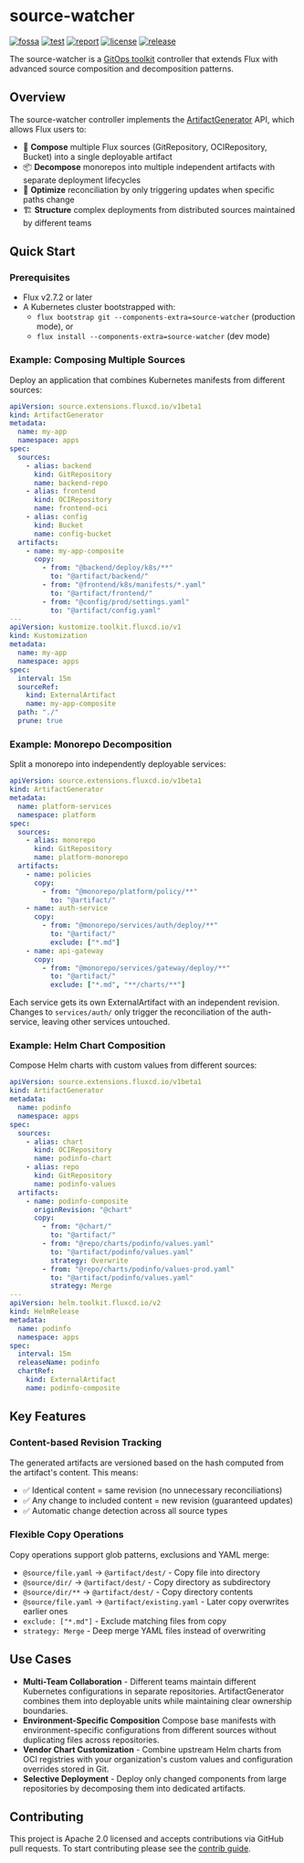 # source-watcher

[![fossa](https://app.fossa.com/api/projects/custom%2B162%2Fgithub.com%2Ffluxcd%2Fsource-watcher.svg?type=small)](https://app.fossa.com/projects/custom%2B162%2Fgithub.com%2Ffluxcd%2Fsource-watcher?ref=badge_small)
[![test](https://github.com/fluxcd/source-watcher/workflows/e2e/badge.svg)](https://github.com/fluxcd/source-watcher/actions)
[![report](https://goreportcard.com/badge/github.com/fluxcd/source-watcher)](https://goreportcard.com/report/github.com/fluxcd/source-watcher)
[![license](https://img.shields.io/github/license/fluxcd/source-watcher.svg)](https://github.com/fluxcd/source-watcher/blob/main/LICENSE)
[![release](https://img.shields.io/github/release/fluxcd/source-watcher/all.svg)](https://github.com/fluxcd/source-watcher/releases)

The source-watcher is a [GitOps toolkit](https://fluxcd.io/flux/components/) controller
that extends Flux with advanced source composition and decomposition patterns.

## Overview

The source-watcher controller implements the [ArtifactGenerator](docs/README.md) API,
which allows Flux users to:

- 🔗 **Compose** multiple Flux sources (GitRepository, OCIRepository, Bucket) into a single deployable artifact
- 📦 **Decompose** monorepos into multiple independent artifacts with separate deployment lifecycles
- 🎯 **Optimize** reconciliation by only triggering updates when specific paths change
- 🏗️ **Structure** complex deployments from distributed sources maintained by different teams

## Quick Start

### Prerequisites

- Flux v2.7.2 or later
- A Kubernetes cluster bootstrapped with:
  - `flux bootstrap git --components-extra=source-watcher` (production mode), or
  - `flux install --components-extra=source-watcher` (dev mode)

### Example: Composing Multiple Sources

Deploy an application that combines Kubernetes manifests from different sources:

```yaml
apiVersion: source.extensions.fluxcd.io/v1beta1
kind: ArtifactGenerator
metadata:
  name: my-app
  namespace: apps
spec:
  sources:
    - alias: backend
      kind: GitRepository
      name: backend-repo
    - alias: frontend  
      kind: OCIRepository
      name: frontend-oci
    - alias: config
      kind: Bucket
      name: config-bucket
  artifacts:
    - name: my-app-composite
      copy:
        - from: "@backend/deploy/k8s/**"
          to: "@artifact/backend/"
        - from: "@frontend/k8s/manifests/*.yaml"
          to: "@artifact/frontend/"
        - from: "@config/prod/settings.yaml"
          to: "@artifact/config.yaml"
---
apiVersion: kustomize.toolkit.fluxcd.io/v1
kind: Kustomization
metadata:
  name: my-app
  namespace: apps
spec:
  interval: 15m
  sourceRef:
    kind: ExternalArtifact
    name: my-app-composite
  path: "./"
  prune: true
```

### Example: Monorepo Decomposition

Split a monorepo into independently deployable services:

```yaml
apiVersion: source.extensions.fluxcd.io/v1beta1
kind: ArtifactGenerator
metadata:
  name: platform-services
  namespace: platform
spec:
  sources:
    - alias: monorepo
      kind: GitRepository
      name: platform-monorepo
  artifacts:
    - name: policies
      copy:
        - from: "@monorepo/platform/policy/**"
          to: "@artifact/"
    - name: auth-service
      copy:
        - from: "@monorepo/services/auth/deploy/**"
          to: "@artifact/"
          exclude: ["*.md"]
    - name: api-gateway
      copy:
        - from: "@monorepo/services/gateway/deploy/**"
          to: "@artifact/"
          exclude: ["*.md", "**/charts/**"]
```

Each service gets its own ExternalArtifact with an independent revision.
Changes to `services/auth/` only trigger the reconciliation of the auth-service,
leaving other services untouched.

### Example: Helm Chart Composition

Compose Helm charts with custom values from different sources:

```yaml
apiVersion: source.extensions.fluxcd.io/v1beta1
kind: ArtifactGenerator
metadata:
  name: podinfo
  namespace: apps
spec:
  sources:
    - alias: chart
      kind: OCIRepository
      name: podinfo-chart
    - alias: repo
      kind: GitRepository
      name: podinfo-values
  artifacts:
    - name: podinfo-composite
      originRevision: "@chart"
      copy:
        - from: "@chart/"
          to: "@artifact/"
        - from: "@repo/charts/podinfo/values.yaml"
          to: "@artifact/podinfo/values.yaml"
          strategy: Overwrite
        - from: "@repo/charts/podinfo/values-prod.yaml"
          to: "@artifact/podinfo/values.yaml"
          strategy: Merge
---
apiVersion: helm.toolkit.fluxcd.io/v2
kind: HelmRelease
metadata:
  name: podinfo
  namespace: apps
spec:
  interval: 15m
  releaseName: podinfo
  chartRef:
    kind: ExternalArtifact
    name: podinfo-composite
```

## Key Features

### Content-based Revision Tracking

The generated artifacts are versioned based on the hash computed from the artifact's content.
This means:

- ✅ Identical content = same revision (no unnecessary reconciliations)
- ✅ Any change to included content = new revision (guaranteed updates)
- ✅ Automatic change detection across all source types

### Flexible Copy Operations

Copy operations support glob patterns, exclusions and YAML merge:

- `@source/file.yaml` → `@artifact/dest/` - Copy file into directory
- `@source/dir/` → `@artifact/dest/` - Copy directory as subdirectory
- `@source/dir/**` → `@artifact/dest/` - Copy directory contents
- `@source/file.yaml` → `@artifact/existing.yaml` - Later copy overwrites earlier ones
- `exclude: ["*.md"]` - Exclude matching files from copy
- `strategy: Merge` - Deep merge YAML files instead of overwriting

## Use Cases

- **Multi-Team Collaboration** - Different teams maintain different Kubernetes
  configurations in separate repositories. ArtifactGenerator combines them into deployable
  units while maintaining clear ownership boundaries.
- **Environment-Specific Composition** Compose base manifests with environment-specific
  configurations from different sources without duplicating files across repositories.
- **Vendor Chart Customization** - Combine upstream Helm charts from OCI registries with
  your organization's custom values and configuration overrides stored in Git.
- **Selective Deployment** - Deploy only changed components from large repositories
  by decomposing them into dedicated artifacts.

## Contributing

This project is Apache 2.0 licensed and accepts contributions via GitHub pull requests.
To start contributing please see the [contrib guide](CONTRIBUTING.md).
